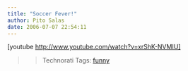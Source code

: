 ```yaml
---
title: "Soccer Fever!"
author: Pito Salas
date: 2006-07-07 22:54:11
---
```

[youtube http://www.youtube.com/watch?v=xrShK-NVMIU]  
>
>>

>> Technorati Tags: [funny](<http://www.technorati.com/tag/funny>)


